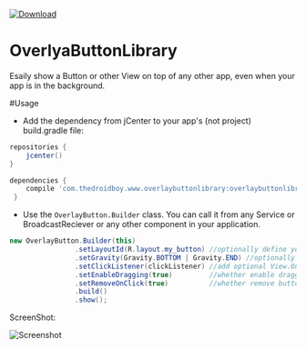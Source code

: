  [ ![Download](https://api.bintray.com/packages/yshahak/OverlyaButtonLibrary/OverlyaButtonLibrary/images/download.svg) ](https://bintray.com/yshahak/OverlyaButtonLibrary/OverlyaButtonLibrary/_latestVersion)
# OverlyaButtonLibrary
Esaily show a Button or other View on top of any other app, even when your app is in the background.

#Usage

* Add the dependency from jCenter to your app's (not project) build.gradle file:

```gradle
repositories {
    jcenter()
}
```


```gradle
dependencies {
    compile 'com.thedroidboy.www.overlaybuttonlibrary:overlaybuttonlibrary:1.0.2'
 }
 ```

* Use the `OverlayButton.Builder` class. You can call it from any Service or BroadcastReciever or any other component in your application.


````java
new OverlayButton.Builder(this)
                .setLayoutId(R.layout.my_button) //optionally define your own layout for the Button
                .setGravity(Gravity.BOTTOM | Gravity.END) //optionally define your desired Gravity
                .setClickListener(clickListener) //add optional View.OnClickListener
                .setEnableDragging(true)         //whether enable dragging. default is false
                .setRemoveOnClick(true)          //whether remove button after click. default is true
                .build()
                .show();
````




ScreenShot:


![Screenshot](https://cloud.githubusercontent.com/assets/6691908/21393349/aac5efa8-c79c-11e6-9e08-d879f9b96d06.jpg)
